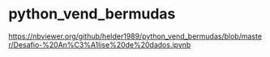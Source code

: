 # python_vend_bermudas


https://nbviewer.org/github/helder1989/python_vend_bermudas/blob/master/Desafio-%20An%C3%A1lise%20de%20dados.ipynb
